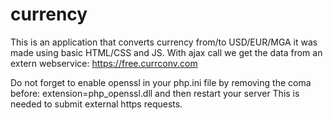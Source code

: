 # currency
This is an application that converts currency from/to USD/EUR/MGA it was made using basic HTML/CSS and JS.
With ajax call we get the data from an extern webservice: https://free.currconv.com

Do not forget to enable openssl in your php.ini file by removing the coma before:
extension=php_openssl.dll
and then restart your server
This is needed to submit external https requests.